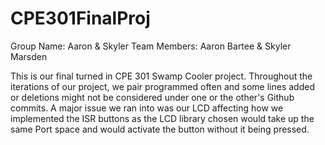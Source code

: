 # CPE301FinalProj
Group Name: Aaron & Skyler
Team Members: Aaron Bartee & Skyler Marsden

This is our final turned in CPE 301 Swamp Cooler project. Throughout the iterations of our project, we pair programmed often and some lines added or deletions
might not be considered under one or the other's Github commits. A major issue we ran into was our LCD affecting how we implemented the ISR buttons as the LCD library
chosen would take up the same Port space and would activate the button without it being pressed. 
